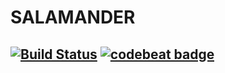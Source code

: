 SALAMANDER
==========
[![Build Status](https://travis-ci.org/nasa9084/salamander.svg?branch=master)](https://travis-ci.org/nasa9084/salamander)
[![codebeat badge](https://codebeat.co/badges/2f2b2921-ecdf-4465-9db6-a544f707a53a)](https://codebeat.co/projects/github-com-nasa9084-salamander-master)
----------
